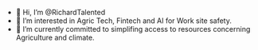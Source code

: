 - 👋 Hi, I’m @RichardTalented
- 👀 I’m interested in  Agric Tech,  Fintech and AI for Work site safety. 
- 💞️ I’m currently committed to simplifing access to resources concerning Agriculture and climate. 
<!---
RichardTalented/RichardTalented is passionate about technology. 
